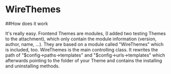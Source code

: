 WireThemes
==========

##How does it work
 
It's really easy. Frontend Themes are modules, (I added two testing Themes to the attachment), which only contain the module information (version, author, name, ...). They are based on a module called "WireThemes" which is included, too. WireThemes is the main controlling class. It rewrites the path of "$config->paths->templates" and "$config->urls->templates" which afterwards pointing to the folder of your Theme and contains the installing and uninstalling methods.
